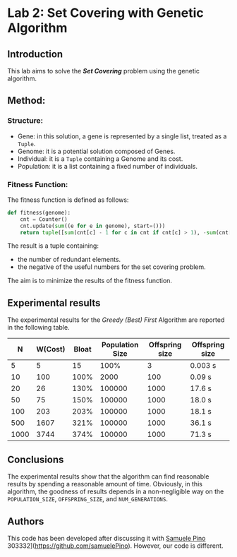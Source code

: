 # Lab 2: Set Covering with Genetic Algorithm

## Introduction

This lab aims to solve the **_Set Covering_** problem using the genetic algorithm.

## Method:

### Structure:

* Gene: in this solution, a gene is represented by a single list, treated as a `Tuple`.
* Genome: it is a potential solution composed of Genes.
* Individual: it is a `Tuple` containing a Genome and its cost.
* Population: it is a list containing a fixed number of individuals.

### Fitness Function:

The fitness function is defined as follows:

```python
def fitness(genome):
    cnt = Counter()
    cnt.update(sum((e for e in genome), start=()))
    return tuple([sum(cnt[c] - 1 for c in cnt if cnt[c] > 1), -sum(cnt[c] == 1 for c in cnt)])
```

The result is a tuple containing:

* the number of redundant elements.
* the negative of the useful numbers for the set covering problem.

The aim is to minimize the results of the fitness function.

## Experimental results

The experimental results for the _Greedy (Best) First_ Algorithm are reported in the following table.

| N | W(Cost) | Bloat | Population Size | Offspring size| Offspring size|
| --| ------- | -------- |------------- | ----------- |  ----------- |
|5 | 5 | 15 | 100% |3 | 0.003 s |
| 10 | 100 | 100% | 2000 | 100 | 0.09 s|
|20|26| 130% |100000 | 1000 |17.6 s|
|50|75| 150% |100000 | 1000 |18.0 s|
|100|203| 203% |100000| 1000| 18.1 s|
|500| 1607 | 321% | 100000| 1000| 36.1 s|
|1000| 3744 | 374% | 100000| 1000| 71.3 s|

## Conclusions

The experimental results show that the algorithm can find reasonable results by spending a reasonable amount of time. 
Obviously, in this algorithm, the goodness of results depends in a non-negligible way on the `POPULATION_SIZE`, `OFFSPRING_SIZE`, and `NUM_GENERATIONS`.

## Authors

This code has been developed after discussing it with [Samuele Pino](https://github.com/samuelePino) 303332](https://github.com/samuelePino). However, our code is different.